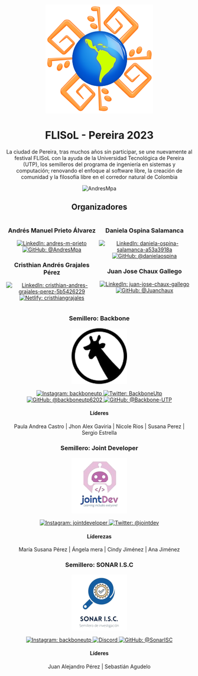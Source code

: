 <div align="center">

![Logo FLISoL](../.assets/FLISoL-logo.png)

# FLISoL - Pereira 2023

La ciudad de Pereira, tras muchos años sin participar, se une nuevamente al festival FLISoL con la ayuda de la Universidad Tecnológica de Pereira (UTP), los semilleros del programa de ingeniería en sistemas y computación; renovando el enfoque al software libre, la creación de comunidad y la filosofía libre en el corredor natural de Colombia

<p>
  <img
    src="https://komarev.com/ghpvc/?username=FILSoL-Pereira&label=Profile%20views&color=0cce00&style=for-the-badge"
    alt="AndresMpa"
  />
</p>

</div>

<div align="center">

## Organizadores

</div>

<div style="display: inline-block; width: 49%; vertical-align: top;">

  <h3 align="center">
    Andrés Manuel Prieto Álvarez
  </h3>

  <p align="center">
    <a href="https://www.linkedin.com/in/andres-m-prieto/" target="blank">
      <img
        src="https://img.shields.io/badge/-linkedin-blue?style=for-the-badge&logo=linkedin"
        alt="LinkedIn: andres-m-prieto"
      />
    </a>
    <a href="https://github.com/AndresMpa" target="blank">
      <img
        src="https://img.shields.io/badge/-github-black?style=for-the-badge&logo=GitHub"
        alt="GitHub: @AndresMpa"
      />
    </a>
  </p>

  <h3 align="center">
    Cristhian Andrés Grajales Pérez 
  </h3>

  <p align="center">
    <a href="https://www.linkedin.com/in/cristhian-andres-grajales-perez-5b5426229/" target="blank">
      <img
        src="https://img.shields.io/badge/-linkedin-blue?style=for-the-badge&logo=linkedin"
        alt="LinkedIn: cristhian-andres-grajales-perez-5b5426229"
      />
    </a>
    <a href="https://cristhiangrajales.netlify.app/" target="blank">
      <img
        src="https://img.shields.io/badge/-netlify-black?style=for-the-badge&logo=Netlify"
        alt="Netlify: cristhiangrajales"
      />
    </a>
  </p>
</div>

<div style="display: inline-block; width: 49%; vertical-align: top;">

  <h3 align="center">
    Daniela Ospina Salamanca
  </h3>

  <p align="center">
    <a href="https://www.linkedin.com/in/daniela-ospina-salamanca-a53a3918a/" target="blank">
      <img
        src="https://img.shields.io/badge/-linkedin-blue?style=for-the-badge&logo=linkedin"
        alt="LinkedIn: daniela-ospina-salamanca-a53a3918a"
      />
    </a>
    <a href="https://github.com/danielaospina" target="blank">
      <img
        src="https://img.shields.io/badge/-github-black?style=for-the-badge&logo=GitHub"
        alt="GitHub: @danielaospina"
      />
    </a>
  </p>

  <h3 align="center">
    Juan Jose Chaux Gallego
  </h3>

  <p align="center">
    <a href="https://www.linkedin.com/in/juan-jose-chaux-gallego" target="blank">
      <img
        src="https://img.shields.io/badge/-linkedin-blue?style=for-the-badge&logo=linkedin"
        alt="LinkedIn: juan-jose-chaux-gallego"
      />
    </a>
    <a href="https://github.com/Juanchaux" target="blank">
      <img
        src="https://img.shields.io/badge/-github-black?style=for-the-badge&logo=GitHub"
        alt="GitHub: @Juanchaux"
      />
    </a>
  </p>
</div>

<div align="center">

### Semillero: Backbone

![Backbone](../.assets/backbone.png)

<p>
  <a href="https://www.instagram.com/backboneutp/" target="blank">
    <img
      src="https://img.shields.io/badge/-instagram-pink?style=for-the-badge&logo=instagram"
      alt="Instagram: backboneutp"
    />
  </a>
  <a href="https://twitter.com/BackboneUtp" target="blank">
    <img
      src="https://img.shields.io/badge/-twitter-blue?style=for-the-badge&logo=twitter"
      alt="Twitter: BackboneUtp"
    />
  </a>
  <a href="https://www.youtube.com/@backboneutp6202" target="blank">
    <img
      src="https://img.shields.io/badge/-youtube-red?style=for-the-badge&logo=youtube"
      alt="GitHub: @backboneutp6202"
    />
  </a>
  <a href="https://github.com/Backbone-UTP" target="blank">
    <img
      src="https://img.shields.io/badge/-github-black?style=for-the-badge&logo=GitHub"
      alt="GitHub: @Backbone-UTP"
    />
  </a>
</p>

#### Líderes

Paula Andrea Castro |
Jhon Alex Gaviria |
Nicole Rios |
Susana Perez |
Sergio Estrella

</div>

<div align="center">

### Semillero: Joint Developer

![Joint Developer](../.assets/joint.png)

<p>
  <a href="https://instagram.com/jointdeveloper?igshid=ZDdkNTZiNTM=" target="blank">
    <img
      src="https://img.shields.io/badge/-instagram-pink?style=for-the-badge&logo=instagram"
      alt="Instagram: jointdeveloper"
    />
  </a>
  <a href="https://twitter.com/jointdev?t=tKkRwHhqBU4ZD4K8QRCuAg&s=09" target="blank">
    <img
      src="https://img.shields.io/badge/-twitter-blue?style=for-the-badge&logo=twitter"
      alt="Twitter: @jointdev"
    />
  </a>
</p>

#### Líderezas

María Susana Pérez |
Ángela mera |
Cindy Jiménez |
Ana Jiménez

</div>

<div align="center">

### Semillero: SONAR I.S.C

![Sonar ISC](../.assets/sonar.png)

<p>
  <a href="https://www.instagram.com/sonar_utp/" target="blank">
    <img
      src="https://img.shields.io/badge/-instagram-pink?style=for-the-badge&logo=instagram"
      alt="Instagram: backboneutp"
    />
  </a>
  <a href="https://discord.gg/H6qZQxKET7" target="blank">
    <img
      src="https://img.shields.io/badge/-discord-darkgray?style=for-the-badge&logo=discord"
      alt="Discord"
    />
  </a>
  <a href="https://github.com/SonarISC" target="blank">
    <img
      src="https://img.shields.io/badge/-github-black?style=for-the-badge&logo=GitHub"
      alt="GitHub: @SonarISC"
    />
  </a>
</p>

#### Líderes

Juan Alejandro Pérez |
Sebastián Agudelo

</div>
